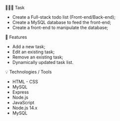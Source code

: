 👨🏼‍💻 Task
- Create a Full-stack todo list (Front-end/Back-end);
- Create a MySQL database to feed the front-end;
- Create a front-end to manipulate the database;

📝 Features
- Add a new task;
- Edit an existing task;
- Remove an existing task;
- Dynamically updated task list.

💡 Technologies / Tools 
- HTML - CSS
- MySQL
- Express
- Node.js
- JavaScript
- Node.js 14.x
- MySQL
